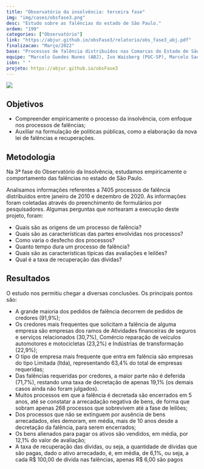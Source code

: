 ```yaml
---
title: "Observatório da insolvência: terceira fase"
img: "img/cases/obsfase3.png"
desc: "Estudo sobre as falências do estado de São Paulo."
ordem: "199"
categories: ["Observatório"]
link: "https://abjur.github.io/obsFase3/relatorio/obs_fase3_abj.pdf"
finalizacao: "Março/2022"
base: "Processos de falência distribuídos nas Comarcas do Estado de São Paulo entre janeiro de 2010 e dezembro de 2020."
equipe: "Marcelo Guedes Nunes (ABJ), Ivo Waisberg (PUC-SP), Marcelo Sacramone (PUC-SP) e Julio Trecenti (ABJ)"
isbn: " "
projeto: https://abjur.github.io/obsFase3
---
```


![](/img/cases/obsfase3.png)

## Objetivos

- Compreender empiricamente o processo da insolvência, com enfoque nos processos de falências;
- Auxiliar na formulação de políticas públicas, como a elaboração da nova lei de falências e recuperações.

## Metodologia

Na 3ª fase do Observatório da Insolvência, estudamos empiricamente o comportamento das falẽncias no estado de São Paulo. 

Analisamos informações referentes a 7405 processos de falência distribuídos entre janeiro de 2010 e dezembro de 2020. As informações foram coletadas através do preenchimento de formulários por pesquisadores.
Algumas perguntas que nortearam a execução deste projeto, foram:


- Quais são as origens de um processo de falência?
- Quais são as características das partes envolvidas nos processos?
- Como varia o desfecho dos processos?
- Quanto tempo dura um processo de falência?
- Quais são as características típicas das avaliações e leilões?
- Qual é a taxa de recuperação das dívidas?


## Resultados

O estudo nos permitiu chegar a diversas conclusões. Os principais pontos são:

- A grande maioria dos pedidos de falência decorrem de pedidos de credores (91,9%); 
- Os credores mais frequentes que solicitam a falência de alguma empresa são empresas dos ramos de Atividades financeiras de seguros e serviços relacionados (30,7%), Comércio reparação de veículos automotores e motocicletas (23,2%) e Indústrias de transformação (22,9%);
- O tipo de empresa mais frequente que entra em falência são empresas do tipo Limitada (ltda), representando 63,4% do total de empresas requeridas;
- Das falências requeridas por credores, a maior parte não é deferida (71,7%), restando uma taxa de decretação de apenas 19,1% (os demais casos ainda não foram julgados). 
- Muitos processos em que a falência é decretada são encerrados em 5 anos, até se constatar a arrecadação negativa de bens, de forma que sobram apenas 268 processos que sobrevivem até a fase de leilões;
- Dos processos que não se extinguem por ausência de bens arrecadados, eles demoram, em média, mais de 10 anos desde a decretação da falência, para serem encerrados;
- Os bens alienados para pagar os ativos são vendidos, em média, por 12,1% do valor de avaliação; 
- A taxa de recuperação das dívidas, ou seja, a quantidade de dívidas que são pagas, dado o ativo arrecadado, é, em média, de 6,1%, ou seja, a cada R$ 100,00 de dívida nas falências, apenas R$ 6,00 são pagos

